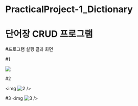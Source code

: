 # PracticalProject-1_Dictionary
# 단어장 CRUD 프로그램

#프로그램 실행 결과 화면

#1

<img
  src="![1](https://github.com/apple0605a/PracticalProject_Dictionary/assets/124647328/8b659bfa-12af-4408-8038-f72bba155bd2)"
/>


#2

<img
  ![2](https://github.com/apple0605a/PracticalProject_Dictionary/assets/124647328/2e774ede-77bd-4af6-abfb-ed82f8a5a729)
/>


#3
<img
  ![3](https://github.com/apple0605a/PracticalProject_Dictionary/assets/124647328/24f87a0f-584a-4278-86a3-bf5321c54a23)
/>

